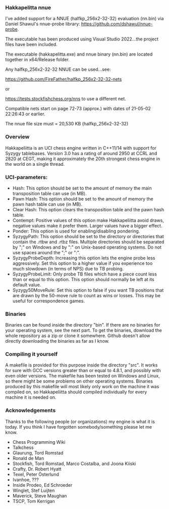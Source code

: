 ### Hakkapelitta nnue

I've added support for a NNUE (halfkp_256x2-32-32) evaluation (nn.bin) via Daniel Shawul's nnue-probe library: https://github.com/dshawul/nnue-probe.

The executable has been produced using Visual Studio 2022...the project files have been included.

The executable (hakkapelitta.exe) and nnue binary (nn.bin) are located together in x64/Release folder.

Any halfkp_256x2-32-32 NNUE can be used...see:

https://github.com/FireFather/halfkp_256x2-32-32-nets 

or

https://tests.stockfishchess.org/nns to use a different net.

Compatible nets start on page 72-73 (approx.) with dates of 21-05-02 22:26:43 or earlier.

The nnue file size must = 20,530 KB (halfkp_256x2-32-32)

### Overview

Hakkapeliitta is an UCI chess engine written in C++11/14 with support for Syzygy tablebases. Version 3.0 has a rating of around 2950 at CCRL and 2820 at CEGT, making it approximately the 20th strongest chess engine in the world on a single thread. 

### UCI-parameters:

 - Hash: This option should be set to the amount of memory the main transposition table can use (in MB).
 - Pawn Hash: This option should be set to the amount of memory the pawn hash table can use (in MB).
 - Clear Hash: This option clears the transposition table and the pawn hash table.
 - Contempt: Positive values of this option make Hakkapeliitta avoid draws, negative values make it prefer them. Larger values have a bigger effect.
 - Ponder: This option is used for enabling/disabling pondering.
 - SyzygyPath: This option should be set to the directory or directories that contain the .rtbw and .rtbz files. Multiple directories should be separated by ";" on Windows and by ":" on Unix-based operating systems. Do not use spaces around the ";" or ":".
 - SyzygyProbeDepth: Increasing this option lets the engine probe less aggressively. Set this option to a higher value if you experience too much slowdown (in terms of NPS) due to TB probing.
 - SyzygyProbeLimit: Only probe TB files which have a piece count less than or equal to this option. This option should normally be left at its default value.
 - Syzygy50MoveRule: Set this option to false if you want TB positions that are drawn by the 50-move rule to count as wins or losses. This may be useful for correspondence games. 
 
### Binaries

Binaries can be found inside the directory "bin". If there are no binaries for your operating system, see the next part. To get the binaries, download the whole repository as a zip or clone it somewhere. Github doesn't allow directly downloading the binaries as far as I know.

### Compiling it yourself

A makefile is provided for this purpose inside the directory "src". It works for sure with GCC versions greater than or equal to 4.8.1, and possibly with even older versions.
The makefile has been tested on Windows and Linux, so there might be some problems on other operating systems.
Binaries produced by this makefile will most likely only work on the machine it was compiled on, so Hakkapeliitta should compiled individually for every machine it is needed on.

### Acknowledgements	

Thanks to the following people (or organizations) my engine is what it is today.
If you think I have forgotten somebody/something please let me know.

 - Chess Programming Wiki
 - Talkchess
 - Glaurung, Tord Romstad
 - Ronald de Man 
 - Stockfish, Tord Romstad, Marco Costalba, and Joona Kiiski
 - Crafty, Dr. Robert Hyatt
 - Texel, Peter Österlund
 - Ivanhoe, ??? 
 - Inside Prodeo, Ed Schroeder
 - Winglet, Stef Luijten
 - Maverick, Steve Maughan
 - TSCP, Tom Kerrigan 

